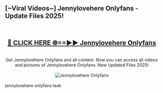 <h2>[~Viral Videos~] Jennylovehere Onlyfans - Update Files 2025!</h2>
<br>
<div align="center">
<h2><a href="https://betterlinks.top/A2PfLJ" rel="nofollow">🔴 CLICK HERE 🌐==►► Jennylovehere Onlyfans</a></h2>
<br>
Get Jennylovehere Onlyfans and all content. Now you can access all videos and pictures of Jennylovehere Onlyfans. New Updated Files 2025!
<br>
<br>
<a href="https://betterlinks.top/A2PfLJ" rel="nofollow" data-target="animated-image.originalLink"><img src="https://i.ibb.co.com/WyWwxjT/player-gif2.gif" alt="Jennylovehere Onlyfans" style="max-width: 100%; display: inline-block;" data-target="animated-image.originalImage"></a>
</div>
<br>
jennylovehere onlyfans leak